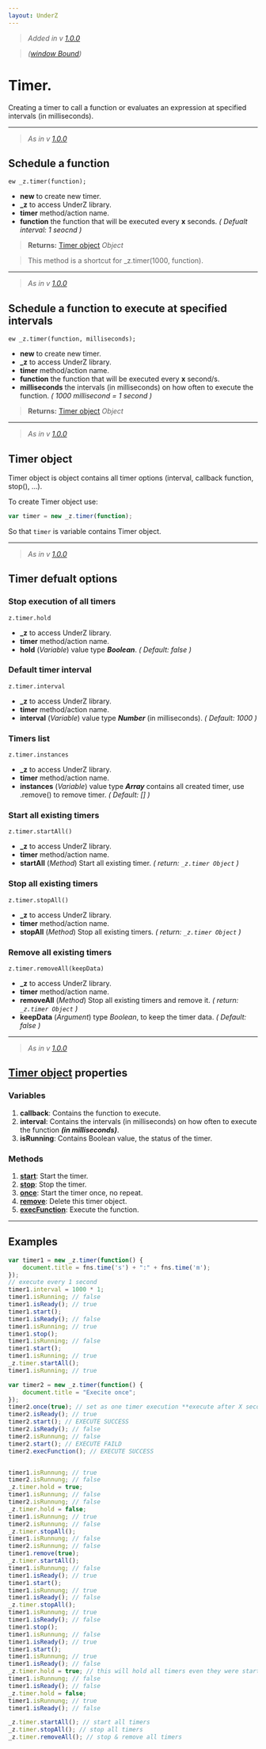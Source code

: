 ```yaml
---
layout: UnderZ
---
```

> _Added in v [1.0.0](https://github.com/hlaCk/UnderZ/tree/clean1.0.0)_

> _([window Bound](https://github.com/hlaCk/UnderZ/wiki/features#variables--methods-window-bound))_
# Timer.
Creating a timer to call a function or evaluates an expression at specified intervals (in milliseconds).

***

> _As in v [1.0.0](https://github.com/hlaCk/UnderZ/tree/clean1.0.0)_
## Schedule a function 
```ew _z.timer(function);```

* **new** to create new timer.
* **_z** to access UnderZ library.
* **timer** method/action name.
* **function** the function that will be executed every **x** seconds.  _( Defualt interval: 1 seocnd )_

> **Returns:** [Timer object](https://hlack.github.io/UnderZ/-timer()#timer-object) _Object_

> This method is a shortcut for _z.timer(1000, function).

***

> _As in v [1.0.0](https://github.com/hlaCk/UnderZ/tree/clean1.0.0)_
## Schedule a function to execute at specified intervals
```ew _z.timer(function, milliseconds);```

* **new** to create new timer.
* **_z** to access UnderZ library.
* **timer** method/action name.
* **function** the function that will be executed every **x** second/s.
* **milliseconds** the intervals (in milliseconds) on how often to execute the function. _( 1000 millisecond = 1 second )_

> **Returns:** [Timer object](https://hlack.github.io/UnderZ/-timer()#timer-object) _Object_

***

> _As in v [1.0.0](https://github.com/hlaCk/UnderZ/tree/clean1.0.0)_
## Timer object
Timer object is object contains all timer options (interval, callback function, stop(), ...).

To create Timer object use:

```js
var timer = new _z.timer(function);

```
So that `timer` is variable contains Timer object.

***

> _As in v [1.0.0](https://github.com/hlaCk/UnderZ/tree/clean1.0.0)_
## Timer defualt options

### Stop execution of all timers
```z.timer.hold```

* **_z** to access UnderZ library.
* **timer** method/action name.
* **hold** (_Variable_) value type **_Boolean_**. _( Default: false )_

### Default timer interval
```z.timer.interval```

* **_z** to access UnderZ library.
* **timer** method/action name.
* **interval** (_Variable_) value type **_Number_** (in milliseconds). _( Default: 1000 )_

### Timers list
```z.timer.instances```

* **_z** to access UnderZ library.
* **timer** method/action name.
* **instances** (_Variable_) value type **_Array_** contains all created timer, use .remove() to remove timer. _( Default: [] )_

### Start all existing timers
```z.timer.startAll()```

* **_z** to access UnderZ library.
* **timer** method/action name.
* **startAll** (_Method_) Start all existing timer. _( return: `_z.timer Object` )_

### Stop all existing timers
```z.timer.stopAll()```

* **_z** to access UnderZ library.
* **timer** method/action name.
* **stopAll** (_Method_) Stop all existing timers. _( return: `_z.timer Object` )_

### Remove all existing timers
```z.timer.removeAll(keepData)```

* **_z** to access UnderZ library.
* **timer** method/action name.
* **removeAll** (_Method_) Stop all existing timers and remove it. _( return: `_z.timer Object` )_
* **keepData** (_Argument_) type _Boolean_, to keep the timer data. _( Default: false )_

***

> _As in v [1.0.0](https://github.com/hlaCk/UnderZ/tree/clean1.0.0)_
## [Timer object](https://hlack.github.io/UnderZ/-timer()#timer-object) properties
### Variables
1. **callback**: Contains the function to execute.
2. **interval**: Contains the intervals (in milliseconds) on how often to execute the function **_(in milliseconds)_**.
3. **isRunning**: Contains Boolean value, the status of the timer.
### Methods
1. [**start**](https://hlack.github.io/UnderZ/-timer().start()): Start the timer.
2. [**stop**](https://hlack.github.io/UnderZ/-timer().stop()): Stop the timer.
3. [**once**](https://hlack.github.io/UnderZ/-timer().once()): Start the timer once, no repeat.
4. [**remove**](https://hlack.github.io/UnderZ/-timer().remove()): Delete this timer object.
5. [**execFunction**](https://hlack.github.io/UnderZ/-timer().execFunction()): Execute the function.

***

## Examples

```js
var timer1 = new _z.timer(function() {
    document.title = fns.time('s') + ":" + fns.time('m');
});
// execute every 1 second
timer1.interval = 1000 * 1;
timer1.isRunning; // false
timer1.isReady(); // true
timer1.start();
timer1.isReady(); // false
timer1.isRunning; // true
timer1.stop();
timer1.isRunning; // false
timer1.start();
timer1.isRunning; // true
_z.timer.startAll();
timer1.isRunning; // true

var timer2 = new _z.timer(function() {
    document.title = "Execite once";
});
timer2.once(true); // set as one timer execution **execute after X second**
timer2.isReady(); // true
timer2.start(); // EXECUTE SUCCESS
timer2.isReady(); // false
timer2.isRunnung; // false
timer2.start(); // EXECUTE FAILD
timer2.execFunction(); // EXECUTE SUCCESS


timer1.isRunnung; // true
timer2.isRunnung; // false
_z.timer.hold = true;
timer1.isRunnung; // false
timer2.isRunnung; // false
_z.timer.hold = false;
timer1.isRunnung; // true
timer2.isRunnung; // false
_z.timer.stopAll();
timer1.isRunnung; // false
timer2.isRunnung; // false
timer1.remove(true);
_z.timer.startAll();
timer1.isRunnung; // false
timer1.isReady(); // true
timer1.start();
timer1.isRunnung; // true
timer1.isReady(); // false
_z.timer.stopAll();
timer1.isRunnung; // true
timer1.isReady(); // false
timer1.stop();
timer1.isRunnung; // false
timer1.isReady(); // true
timer1.start();
timer1.isRunnung; // true
timer1.isReady(); // false
_z.timer.hold = true; // this will hold all timers even they were started
timer1.isRunnung; // false
timer1.isReady(); // false
_z.timer.hold = false;
timer1.isRunnung; // true
timer1.isReady(); // false

_z.timer.startAll(); // start all timers
_z.timer.stopAll(); // stop all timers
_z.timer.removeAll(); // stop & remove all timers

```
